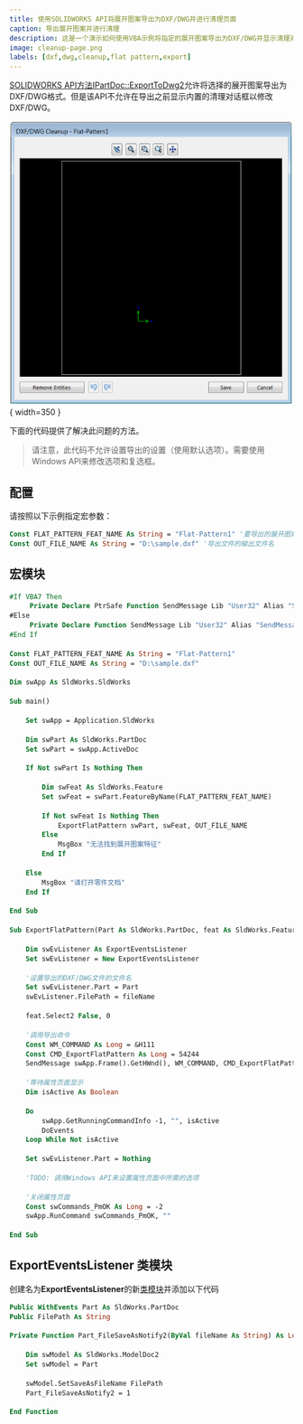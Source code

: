 ```yaml
---
title: 使用SOLIDWORKS API将展开图案导出为DXF/DWG并进行清理页面
caption: 导出展开图案并进行清理
description: 这是一个演示如何使用VBA示例将指定的展开图案导出为DXF/DWG并显示清理对话框的示例。
image: cleanup-page.png
labels: [dxf,dwg,cleanup,flat pattern,export]
---
```

[SOLIDWORKS API方法IPartDoc::ExportToDwg2](https://help.solidworks.com/2014/english/api/sldworksapi/SolidWorks.Interop.sldworks~SolidWorks.Interop.sldworks.IPartDoc~ExportToDWG2.html)允许将选择的展开图案导出为DXF/DWG格式。但是该API不允许在导出之前显示内置的清理对话框以修改DXF/DWG。

![DXF/DWG清理](cleanup-page.png){ width=350 }

下面的代码提供了解决此问题的方法。

> 请注意，此代码不允许设置导出的设置（使用默认选项）。需要使用Windows API来修改选项和复选框。

## 配置

请按照以下示例指定宏参数：

~~~vb
Const FLAT_PATTERN_FEAT_NAME As String = "Flat-Pattern1" '要导出的展开图案特征的名称
Const OUT_FILE_NAME As String = "D:\sample.dxf" '导出文件的输出文件名
~~~

## 宏模块

~~~ vb
#If VBA7 Then
     Private Declare PtrSafe Function SendMessage Lib "User32" Alias "SendMessageA" (ByVal hWnd As Long, ByVal wMsg As Long, ByVal wParam As Long, lParam As Any) As Long
#Else
     Private Declare Function SendMessage Lib "User32" Alias "SendMessageA" (ByVal hWnd As Long, ByVal wMsg As Long, ByVal wParam As Long, lParam As Any) As Long
#End If

Const FLAT_PATTERN_FEAT_NAME As String = "Flat-Pattern1"
Const OUT_FILE_NAME As String = "D:\sample.dxf"

Dim swApp As SldWorks.SldWorks

Sub main()

    Set swApp = Application.SldWorks
    
    Dim swPart As SldWorks.PartDoc
    Set swPart = swApp.ActiveDoc
    
    If Not swPart Is Nothing Then
        
        Dim swFeat As SldWorks.Feature
        Set swFeat = swPart.FeatureByName(FLAT_PATTERN_FEAT_NAME)
        
        If Not swFeat Is Nothing Then
            ExportFlatPattern swPart, swFeat, OUT_FILE_NAME
        Else
            MsgBox "无法找到展开图案特征"
        End If
        
    Else
        MsgBox "请打开零件文档"
    End If
        
End Sub

Sub ExportFlatPattern(Part As SldWorks.PartDoc, feat As SldWorks.Feature, fileName As String)
                    
    Dim swEvListener As ExportEventsListener
    Set swEvListener = New ExportEventsListener
    
    '设置导出的DXF/DWG文件的文件名
    Set swEvListener.Part = Part
    swEvListener.FilePath = fileName
    
    feat.Select2 False, 0
    
    '调用导出命令
    Const WM_COMMAND As Long = &H111
    Const CMD_ExportFlatPattern As Long = 54244
    SendMessage swApp.Frame().GetHWnd(), WM_COMMAND, CMD_ExportFlatPattern, 0
    
    '等待属性页面显示
    Dim isActive As Boolean
    
    Do
        swApp.GetRunningCommandInfo -1, "", isActive
        DoEvents
    Loop While Not isActive
    
    Set swEvListener.Part = Nothing

    'TODO: 调用Windows API来设置属性页面中所需的选项
    
    '关闭属性页面
    Const swCommands_PmOK As Long = -2
    swApp.RunCommand swCommands_PmOK, ""
    
End Sub
~~~



## ExportEventsListener 类模块

创建名为**ExportEventsListener**的新[类模块](/docs/codestack/visual-basic/classes/)并添加以下代码

~~~ vb
Public WithEvents Part As SldWorks.PartDoc
Public FilePath As String

Private Function Part_FileSaveAsNotify2(ByVal fileName As String) As Long
    
    Dim swModel As SldWorks.ModelDoc2
    Set swModel = Part
    
    swModel.SetSaveAsFileName FilePath
    Part_FileSaveAsNotify2 = 1
    
End Function
~~~